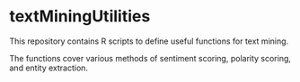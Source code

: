 # textMiningUtilities
This repository contains R scripts to define useful functions for text mining. 

The functions cover various methods of sentiment scoring, polarity scoring, and entity extraction. 
